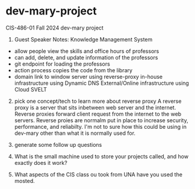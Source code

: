 # dev-mary-project
CIS-486-01 Fall 2024 dev-mary project

1. Guest Speaker Notes:
Knowledge Management System
- allow people view the skills and office hours of professors
- can add, delete, and update information of the professors
- git endpoint for loading the professors
- action process copies the code from the library
- domain link to window server using reverse-proxy
in-house infrastructure using Dynamic DNS
External/Online infrastructure using Cloud
SVELT

2. pick one concept/tech to learn more about
reverse proxy
A reverse proxy is a server that sits inbetween web server and the internet.
Reverse proxies forward client request from the internet to the web servers.
Reverse proies are normalm put in place to increase security, performance, and reliabilty.
I'm not to sure how this could be using in dev-mary other than what it is normally used for.

3. generate some follow up questions
1. What is the small machine used to store your projects called, and how exactly does it work?
2. What aspects of the CIS class ou took from UNA have you used the mosted.
